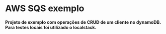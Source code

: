 # AWS SQS exemplo

#### Projeto de exemplo com operações de CRUD de um cliente no dynamoDB. Para testes locais foi utilizado o localstack.
